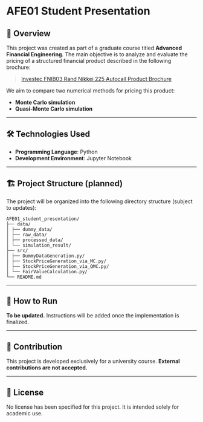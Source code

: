 # AFE01 Student Presentation

## 📌 Overview

This project was created as part of a graduate course titled **Advanced Financial Engineering**. The main objective is to analyze and evaluate the pricing of a structured financial product described in the following brochure:

> [Investec FNIB03 Rand Nikkei 225 Autocall Product Brochure](https://www.investec.com/content/dam/south-africa/intermediaries/invest/autocall/Investec%20FNIB03%20Rand%20Nikkei%20225%20Autocall%20Brochure%20and%20App%20Form.pdf)

We aim to compare two numerical methods for pricing this product:

- **Monte Carlo simulation**
- **Quasi-Monte Carlo simulation**

---

## 🛠 Technologies Used

- **Programming Language**: Python  
- **Development Environment**: Jupyter Notebook

---

## 🏗 Project Structure (planned)

The project will be organized into the following directory structure (subject to updates):

```
AFE01_student_presentation/
├── data/
│ ├── dummy_data/
│ ├── raw_data/
│ ├── processed_data/
│ └── simulation_result/
├── src/
│ ├── DummyDataGeneration.py/
│ ├── StockPriceGeneration_via_MC.py/
│ ├── StockPriceGeneration_via_QMC.py/
│ └── FairValueCalculation.py/
└── README.md
```

---

## 🚀 How to Run

**To be updated.** Instructions will be added once the implementation is finalized.

---

## 🤝 Contribution

This project is developed exclusively for a university course. **External contributions are not accepted.**

---

## 📄 License

No license has been specified for this project. It is intended solely for academic use.
